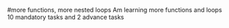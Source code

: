 #more functions, more nested loops
Am learning more functions and loops
10 mandatory tasks and 2 advance tasks
